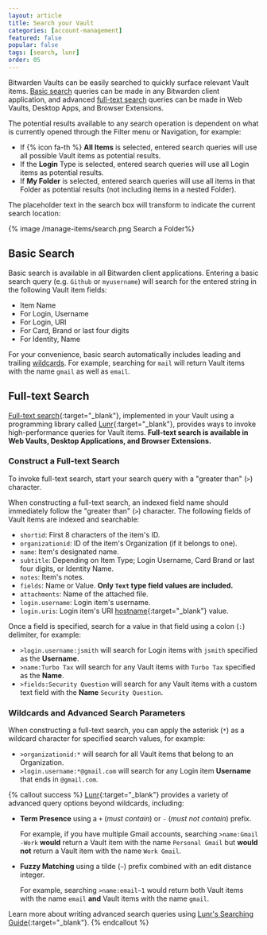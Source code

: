 ```yaml
---
layout: article
title: Search your Vault
categories: [account-management]
featured: false
popular: false
tags: [search, lunr]
order: 05
---
```


Bitwarden Vaults can be easily searched to quickly surface relevant Vault items. [Basic search](#basic-search) queries can be made in any Bitwarden client application, and advanced [full-text search](#full-text-search) queries can be made in Web Vaults, Desktop Apps, and Browser Extensions.

The potential results available to any search operation is dependent on what is currently opened through the Filter menu or Navigation, for example:

- If {% icon fa-th %} **All Items** is selected, entered search queries will use all possible Vault items as potential results.
- If the **Login** Type is selected, entered search queries will use all Login items as potential results.
- If **My Folder** is selected, entered search queries will use all items in that Folder as potential results (not including items in a nested Folder).

The placeholder text in the search box will transform to indicate the current search location:

{% image /manage-items/search.png Search a Folder%}

## Basic Search

Basic search is available in all Bitwarden client applications. Entering a basic search query (e.g. `Github` or `myusername`) will search for the entered string in the following Vault item fields:

- Item Name
- For Login, Username
- For Login, URI
- For Card, Brand or last four digits
- For Identity, Name

For your convenience, basic search automatically includes leading and trailing [wildcards](#wildcards-and-advanced-search-parameters). For example, searching for `mail` will return Vault items with the name `gmail` as well as `email`.

## Full-text Search

[Full-text search](https://en.wikipedia.org/wiki/Full-text_search){:target="_blank"}, implemented in your Vault using a programming library called [Lunr](https://lunrjs.com/){:target="_blank"}, provides ways to invoke high-performance queries for Vault items. **Full-text search is available in Web Vaults, Desktop Applications, and Browser Extensions.**

### Construct a Full-text Search

To invoke full-text search, start your search query with a "greater than" (`>`) character.

When constructing a full-text search, an indexed field name should immediately follow the "greater than" (`>`) character. The following fields of Vault items are indexed and searchable:

- `shortid`: First 8 characters of the item's ID.
- `organizationid`: ID of the item's Organization (if it belongs to one).
- `name`: Item's designated name.
- `subtitle`: Depending on Item Type; Login Username, Card Brand or last four digits, or Identity Name.
- `notes`: Item's notes.
- `fields`: Name or Value. **Only `Text` type field values are included.**
- `attachments`: Name of the attached file.
- `login.username`: Login item's username.
- `login.uris`: Login item's URI [hostname](https://developer.mozilla.org/en-US/docs/Web/API/HTMLHyperlinkElementUtils/hostname){:target="_blank"} value.

Once a field is specified, search for a value in that field using a colon (`:`) delimiter, for example:

- `>login.username:jsmith` will search for Login items with `jsmith` specified as the **Username**.
- `>name:Turbo Tax` will search for any Vault items with `Turbo Tax` specified as the **Name**.
- `>fields:Security Question` will search for any Vault items with a custom text field with the **Name** `Security Question`.

### Wildcards and Advanced Search Parameters

When constructing a full-text search, you can apply the asterisk (`*`) as a wildcard character for specified search values, for example:

- `>organizationid:*` will search for all Vault items that belong to an Organization.
- `>login.username:*@gmail.com` will search for any Login item **Username** that ends in `@gmail.com`.

{% callout success %}
[Lunr](https://lunrjs.com/){:target="_blank"} provides a variety of advanced query options beyond wildcards, including:
- **Term Presence** using a `+` (*must contain*) or `-` (*must not contain*) prefix.

   For example, if you have multiple Gmail accounts, searching `>name:Gmail -Work` **would** return a Vault item with the name `Personal Gmail` but **would not** return a Vault item with the name `Work Gmail`.
- **Fuzzy Matching** using a tilde (`~`) prefix combined with an edit distance integer.

   For example, searching `>name:email~1` would return both Vault items with the name `email` **and** Vault items with the name `gmail`.

Learn more about writing advanced search queries using [Lunr's Searching Guide](https://lunrjs.com/guides/searching.html){:target="_blank"}.
{% endcallout %}

